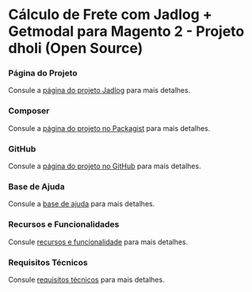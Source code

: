 # Cálculo de Frete com Jadlog + Getmodal para Magento 2 - Projeto dholi (Open Source)

### Página do Projeto
Consule a [página do projeto Jadlog](https://www.dholi.dev/projetos/jadlog) para mais detalhes.

### Composer
Consule a [página do projeto no Packagist](https://packagist.org/packages/dholi/module-dholi-jadlog) para mais detalhes.

### GitHub
Consule a [página do projeto no GitHub](https://github.com/dholidev/module-dholi-jadlog-mirror) para mais detalhes.

### Base de Ajuda
Consule a [base de ajuda](https://docs.dholi.dev/jadlog) para mais detalhes.

### Recursos e Funcionalidades
Consule [recursos e funcionalidade](https://docs.dholi.dev/jadlog/iniciando) para mais detalhes.

### Requisitos Técnicos
Consule [requisitos técnicos](https://docs.dholi.dev/jadlog/iniciando) para mais detalhes.